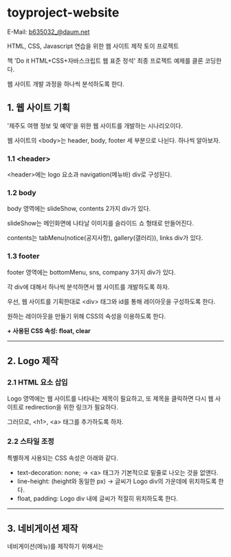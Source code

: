 # toyproject-website

E-Mail: b635032_@daum.net

HTML, CSS, Javascript 연습을 위한 웹 사이트 제작 토이 프로젝트

책 'Do it HTML+CSS+자바스크립트 웹 표준 정석' 최종 프로젝트 예제를 클론 코딩한다.

웹 사이트 개발 과정을 하나씩 분석하도록 한다.

## 1. 웹 사이트 기획

'제주도 여행 정보 및 예약'을 위한 웹 사이트를 개발하는 시나리오이다.

웹 사이트의 \<body>는 header, body, footer 세 부분으로 나뉜다. 하나씩 알아보자.

### 1.1 \<header>

\<header>에는 logo 요소과 navigation(메뉴바) div로 구성된다.

### 1.2 body

body 영역에는 slideShow, contents 2가지 div가 있다.

slideShow는 메인화면에 나타날 이미지를 슬라이드 쇼 형태로 만들어진다.

contents는 tabMenu(notice(공지사항), gallery(갤러리)), links div가 있다.

### 1.3 footer

footer 영역에는 bottomMenu, sns, company 3가지 div가 있다.

각 div에 대해서 하나씩 분석하면서 웹 사이트를 개발하도록 하자.

우선, 웹 사이트를 기획한대로 \<div> 태그와 id를 통해 레이아웃을 구성하도록 한다.

원하는 레이아웃을 만들기 위해 CSS의 속성을 이용하도록 한다.

**+ 사용된 CSS 속성: float, clear**

***

## 2. Logo 제작

### 2.1 HTML 요소 삽입

Logo 영역에는 웹 사이트를 나타내는 제목이 필요하고, 또 제목을 클릭하면 다시 웹 사이트로 redirection을 위한 링크가 필요하다.

그러므로, \<h1>, \<a> 태그를 추가하도록 하자.

### 2.2 스타일 조정

특별하게 사용되는 CSS 속성은 아래와 같다.

+ text-decoration: none; -> \<a> 태그가 기본적으로 밑줄로 나오는 것을 없앤다.
+ line-height: (height와 동일한 px) -> 글씨가 Logo div의 가운데에 위치하도록 한다.
+ float, padding: Logo div 내에 글씨가 적절히 위치하도록 한다.

***

## 3. 네비게이션 제작

네비게이션(메뉴)를 제작하기 위해서는 
